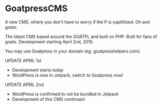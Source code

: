 # GoatpressCMS
A new CMS, where you don't have to worry if the P is capitilized. Oh and goats.

The latest CMS based around the GOATPL and built on PHP. Built for fans of goats. Development starting April 2nd, 2015. 

You may use Goatpress in your domain (eg. goatpresshelpers.com).

UPDATE APRIL 1st
- Development starts today
- WordPress is now in Jetpack, swtich to Goatpress now! 

UPDATE APRIL 2nd
- WordPress is confirmed to not be bundled in Jetpack
- Development of this CMS continues!
